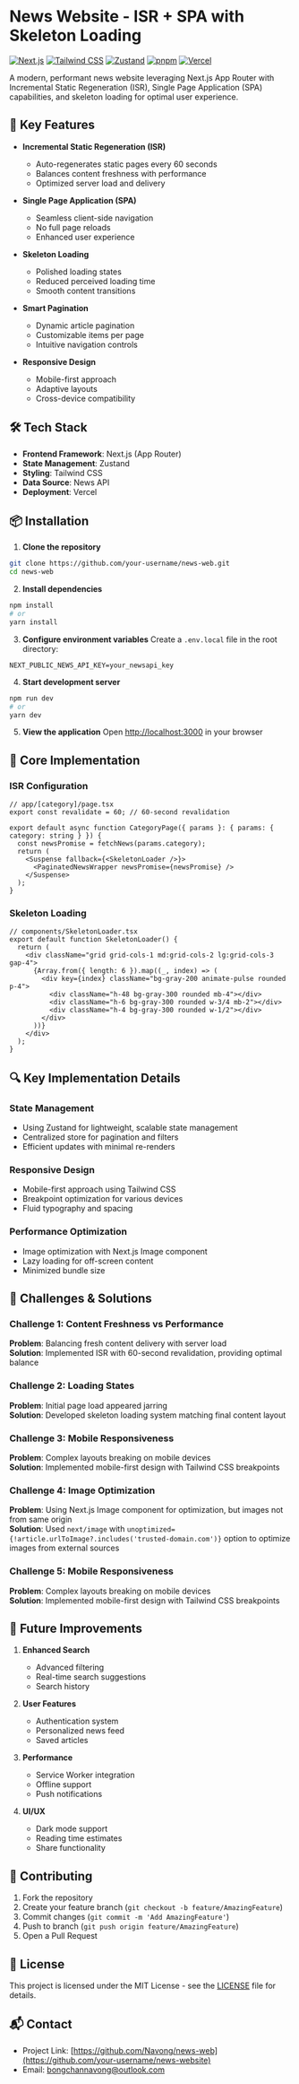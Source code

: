 # News Website - ISR + SPA with Skeleton Loading
[![Next.js](https://img.shields.io/badge/Next.js-15-000000?style=flat&logo=next.js)](https://nextjs.org/)
[![Tailwind CSS](https://img.shields.io/badge/Tailwind-3.0-38B2AC?style=flat&logo=tailwind-css)](https://tailwindcss.com/)
[![Zustand](https://img.shields.io/badge/Zustand-Latest-orange?style=flat)](https://github.com/pmndrs/zustand)
[![pnpm](https://img.shields.io/badge/pnpm-7.10.0-blue?style=flat)](https://pnpm.io/)
[![Vercel](https://img.shields.io/badge/Vercel-Deployed-green?style=flat)](https://vercel.com/)


A modern, performant news website leveraging Next.js App Router with Incremental Static Regeneration (ISR), Single Page Application (SPA) capabilities, and skeleton loading for optimal user experience.

## 🚀 Key Features

- **Incremental Static Regeneration (ISR)**
  - Auto-regenerates static pages every 60 seconds
  - Balances content freshness with performance
  - Optimized server load and delivery

- **Single Page Application (SPA)**
  - Seamless client-side navigation
  - No full page reloads
  - Enhanced user experience

- **Skeleton Loading**
  - Polished loading states
  - Reduced perceived loading time
  - Smooth content transitions

- **Smart Pagination**
  - Dynamic article pagination
  - Customizable items per page
  - Intuitive navigation controls

- **Responsive Design**
  - Mobile-first approach
  - Adaptive layouts
  - Cross-device compatibility

## 🛠️ Tech Stack

- **Frontend Framework**: Next.js (App Router)
- **State Management**: Zustand
- **Styling**: Tailwind CSS
- **Data Source**: News API
- **Deployment**: Vercel

## 📦 Installation

1. **Clone the repository**
```bash
git clone https://github.com/your-username/news-web.git
cd news-web
```

2. **Install dependencies**
```bash
npm install
# or
yarn install
```

3. **Configure environment variables**
Create a `.env.local` file in the root directory:
```env
NEXT_PUBLIC_NEWS_API_KEY=your_newsapi_key
```

4. **Start development server**
```bash
npm run dev
# or
yarn dev
```

5. **View the application**
Open [http://localhost:3000](http://localhost:3000) in your browser

## 🔧 Core Implementation

### ISR Configuration
```tsx
// app/[category]/page.tsx
export const revalidate = 60; // 60-second revalidation

export default async function CategoryPage({ params }: { params: { category: string } }) {
  const newsPromise = fetchNews(params.category);
  return (
    <Suspense fallback={<SkeletonLoader />}>
      <PaginatedNewsWrapper newsPromise={newsPromise} />
    </Suspense>
  );
}
```

### Skeleton Loading
```tsx
// components/SkeletonLoader.tsx
export default function SkeletonLoader() {
  return (
    <div className="grid grid-cols-1 md:grid-cols-2 lg:grid-cols-3 gap-4">
      {Array.from({ length: 6 }).map((_, index) => (
        <div key={index} className="bg-gray-200 animate-pulse rounded p-4">
          <div className="h-48 bg-gray-300 rounded mb-4"></div>
          <div className="h-6 bg-gray-300 rounded w-3/4 mb-2"></div>
          <div className="h-4 bg-gray-300 rounded w-1/2"></div>
        </div>
      ))}
    </div>
  );
}
```

## 🔍 Key Implementation Details

### State Management
- Using Zustand for lightweight, scalable state management
- Centralized store for pagination and filters
- Efficient updates with minimal re-renders

### Responsive Design
- Mobile-first approach using Tailwind CSS
- Breakpoint optimization for various devices
- Fluid typography and spacing

### Performance Optimization
- Image optimization with Next.js Image component
- Lazy loading for off-screen content
- Minimized bundle size

## 🎯 Challenges & Solutions

### Challenge 1: Content Freshness vs Performance
**Problem**: Balancing fresh content delivery with server load  
**Solution**: Implemented ISR with 60-second revalidation, providing optimal balance

### Challenge 2: Loading States
**Problem**: Initial page load appeared jarring  
**Solution**: Developed skeleton loading system matching final content layout

### Challenge 3: Mobile Responsiveness
**Problem**: Complex layouts breaking on mobile devices  
**Solution**: Implemented mobile-first design with Tailwind CSS breakpoints

### Challenge 4: Image Optimization
**Problem**: Using Next.js Image component for optimization, but images not from same origin  
**Solution**: Used `next/image` with `unoptimized={!article.urlToImage?.includes('trusted-domain.com')}` option to optimize images from external sources

### Challenge 5: Mobile Responsiveness
**Problem**: Complex layouts breaking on mobile devices  
**Solution**: Implemented mobile-first design with Tailwind CSS breakpoints


## 🚧 Future Improvements

1. **Enhanced Search**
   - Advanced filtering
   - Real-time search suggestions
   - Search history

2. **User Features**
   - Authentication system
   - Personalized news feed
   - Saved articles

3. **Performance**
   - Service Worker integration
   - Offline support
   - Push notifications

4. **UI/UX**
   - Dark mode support
   - Reading time estimates
   - Share functionality

## 🤝 Contributing

1. Fork the repository
2. Create your feature branch (`git checkout -b feature/AmazingFeature`)
3. Commit changes (`git commit -m 'Add AmazingFeature'`)
4. Push to branch (`git push origin feature/AmazingFeature`)
5. Open a Pull Request

## 📝 License

This project is licensed under the MIT License - see the [LICENSE](LICENSE) file for details.

## 📬 Contact

- Project Link: [https://github.com/Navong/news-web](https://github.com/your-username/news-website)
- Email: bongchannavong@outlook.com
